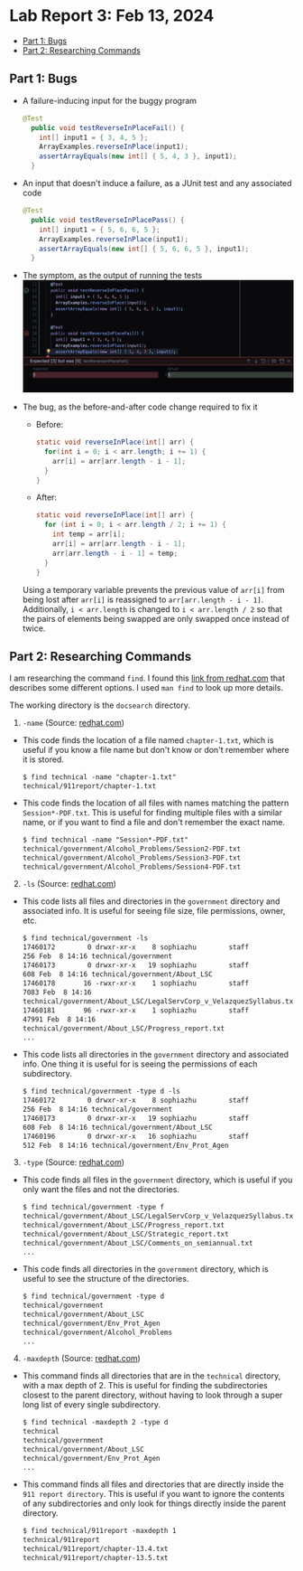 # Lab Report 3: Feb 13, 2024

* [Part 1: Bugs](#part-1)
* [Part 2: Researching Commands](#part-2)

## Part 1: Bugs <a name="part-1"></a>

* A failure-inducing input for the buggy program  
  ```java
  @Test
    public void testReverseInPlaceFail() {
      int[] input1 = { 3, 4, 5 };
      ArrayExamples.reverseInPlace(input1);
      assertArrayEquals(new int[] { 5, 4, 3 }, input1);
    }
  ```

* An input that doesn't induce a failure, as a JUnit test and any associated code  
  ```java
  @Test
    public void testReverseInPlacePass() {
      int[] input1 = { 5, 6, 6, 5 };
      ArrayExamples.reverseInPlace(input1);
      assertArrayEquals(new int[] { 5, 6, 6, 5 }, input1);
    }
  ```

* The symptom, as the output of running the tests  
  <img src="./img/lab3-junit.png" alt="screenshot of running tests" width="700"/>

* The bug, as the before-and-after code change required to fix it

  * Before:

    ```java
    static void reverseInPlace(int[] arr) {
      for(int i = 0; i < arr.length; i += 1) {
        arr[i] = arr[arr.length - i - 1];
      }
    }
    ```

  * After: 

    ```java
    static void reverseInPlace(int[] arr) {
      for (int i = 0; i < arr.length / 2; i += 1) {
        int temp = arr[i];
        arr[i] = arr[arr.length - i - 1];
        arr[arr.length - i - 1] = temp;
      }
    }
    ```
    
  Using a temporary variable prevents the previous value of `arr[i]` from being lost after `arr[i]` is reassigned to `arr[arr.length - i - 1]`.
  Additionally, `i < arr.length` is changed to `i < arr.length / 2` so that the pairs of elements being swapped are only swapped once instead of twice.


## Part 2: Researching Commands <a name="part-2"></a>

I am researching the command `find`. I found this [link from redhat.com](https://www.redhat.com/sysadmin/linux-find-command) that describes some different options. I used `man find` to look up more details. 

The working directory is the `docsearch` directory.

1. `-name` (Source: [redhat.com](https://www.redhat.com/sysadmin/linux-find-command))
  * This code finds the location of a file named `chapter-1.txt`, which is useful if you know a file name but don't know or don't remember where it is stored. 
    ```console
    $ find technical -name "chapter-1.txt"
    technical/911report/chapter-1.txt
    ```
  * This code finds the location of all files with names matching the pattern `Session*-PDF.txt`. This is useful for finding multiple files with a similar name, or if you want to find a file and don't remember the exact name.
    ```console
    $ find technical -name "Session*-PDF.txt"
    technical/government/Alcohol_Problems/Session2-PDF.txt
    technical/government/Alcohol_Problems/Session3-PDF.txt
    technical/government/Alcohol_Problems/Session4-PDF.txt
    ```
2. `-ls` (Source: [redhat.com](https://www.redhat.com/sysadmin/linux-find-command))
  * This code lists all files and directories in the `government` directory and associated info. It is useful for seeing file size, file permissions, owner, etc. 
    ```console
    $ find technical/government -ls
    17460172        0 drwxr-xr-x    8 sophiazhu        staff                 256 Feb  8 14:16 technical/government
    17460173        0 drwxr-xr-x   19 sophiazhu        staff                 608 Feb  8 14:16 technical/government/About_LSC
    17460178       16 -rwxr-xr-x    1 sophiazhu        staff                7083 Feb  8 14:16 technical/government/About_LSC/LegalServCorp_v_VelazquezSyllabus.txt
    17460181       96 -rwxr-xr-x    1 sophiazhu        staff               47991 Feb  8 14:16 technical/government/About_LSC/Progress_report.txt
    ...
    ```
  * This code lists all directories in the `government` directory and associated info. One thing it is useful for is seeing the permissions of each subdirectory.
    ```console
    $ find technical/government -type d -ls 
    17460172        0 drwxr-xr-x    8 sophiazhu        staff                 256 Feb  8 14:16 technical/government
    17460173        0 drwxr-xr-x   19 sophiazhu        staff                 608 Feb  8 14:16 technical/government/About_LSC
    17460196        0 drwxr-xr-x   16 sophiazhu        staff                 512 Feb  8 14:16 technical/government/Env_Prot_Agen
    ```
3. `-type` (Source: [redhat.com](https://www.redhat.com/sysadmin/linux-find-command))
  * This code finds all files in the `government` directory, which is useful if you only want the files and not the directories.
    ```console
    $ find technical/government -type f 
    technical/government/About_LSC/LegalServCorp_v_VelazquezSyllabus.txt
    technical/government/About_LSC/Progress_report.txt
    technical/government/About_LSC/Strategic_report.txt
    technical/government/About_LSC/Comments_on_semiannual.txt
    ...
    ```
  * This code finds all directories in the `government` directory, which is useful to see the structure of the directories. 
    ```console
    $ find technical/government -type d
    technical/government
    technical/government/About_LSC
    technical/government/Env_Prot_Agen
    technical/government/Alcohol_Problems
    ...
    ```
4. `-maxdepth` (Source: [redhat.com](https://www.redhat.com/sysadmin/linux-find-command))
  * This command finds all directories that are in the `technical` directory, with a max depth of 2. This is useful for finding the subdirectories closest to the parent directory, without having to look through a super long list of every single subdirectory. 
    ```console
    $ find technical -maxdepth 2 -type d
    technical
    technical/government
    technical/government/About_LSC
    technical/government/Env_Prot_Agen
    ...
    ```
  * This command finds all files and directories that are directly inside the `911 report directory`. This is useful if you want to ignore the contents of any subdirectories and only look for things directly inside the parent directory. 
    ```console
    $ find technical/911report -maxdepth 1
    technical/911report
    technical/911report/chapter-13.4.txt
    technical/911report/chapter-13.5.txt
    ```


